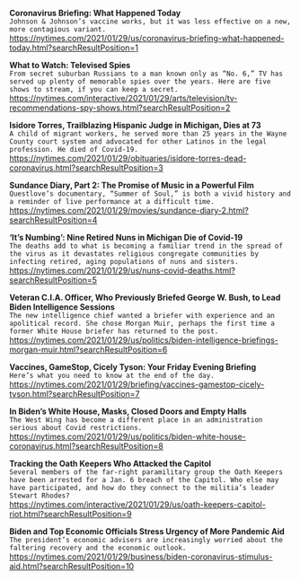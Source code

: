**Coronavirus Briefing: What Happened Today**\
`Johnson & Johnson’s vaccine works, but it was less effective on a new, more contagious variant.`\
https://nytimes.com/2021/01/29/us/coronavirus-briefing-what-happened-today.html?searchResultPosition=1

**What to Watch: Televised Spies**\
`From secret suburban Russians to a man known only as “No. 6,” TV has served up plenty of memorable spies over the years. Here are five shows to stream, if you can keep a secret.`\
https://nytimes.com/interactive/2021/01/29/arts/television/tv-recommendations-spy-shows.html?searchResultPosition=2

**Isidore Torres, Trailblazing Hispanic Judge in Michigan, Dies at 73**\
`A child of migrant workers, he served more than 25 years in the Wayne County court system and advocated for other Latinos in the legal profession. He died of Covid-19.`\
https://nytimes.com/2021/01/29/obituaries/isidore-torres-dead-coronavirus.html?searchResultPosition=3

**Sundance Diary, Part 2: The Promise of Music in a Powerful Film**\
`Questlove’s documentary, “Summer of Soul,” is both a vivid history and a reminder of live performance at a difficult time.`\
https://nytimes.com/2021/01/29/movies/sundance-diary-2.html?searchResultPosition=4

**‘It’s Numbing’: Nine Retired Nuns in Michigan Die of Covid-19**\
`The deaths add to what is becoming a familiar trend in the spread of the virus as it devastates religious congregate communities by infecting retired, aging populations of nuns and sisters.`\
https://nytimes.com/2021/01/29/us/nuns-covid-deaths.html?searchResultPosition=5

**Veteran C.I.A. Officer, Who Previously Briefed George W. Bush, to Lead Biden Intelligence Sessions**\
`The new intelligence chief wanted a briefer with experience and an apolitical record. She chose Morgan Muir, perhaps the first time a former White House briefer has returned to the post.`\
https://nytimes.com/2021/01/29/us/politics/biden-intelligence-briefings-morgan-muir.html?searchResultPosition=6

**Vaccines, GameStop, Cicely Tyson: Your Friday Evening Briefing**\
`Here’s what you need to know at the end of the day.`\
https://nytimes.com/2021/01/29/briefing/vaccines-gamestop-cicely-tyson.html?searchResultPosition=7

**In Biden’s White House, Masks, Closed Doors and Empty Halls**\
`The West Wing has become a different place in an administration serious about Covid restrictions.`\
https://nytimes.com/2021/01/29/us/politics/biden-white-house-coronavirus.html?searchResultPosition=8

**Tracking the Oath Keepers Who Attacked the Capitol**\
`Several members of the far-right paramilitary group the Oath Keepers have been arrested for a Jan. 6 breach of the Capitol. Who else may have participated, and how do they connect to the militia’s leader Stewart Rhodes?`\
https://nytimes.com/interactive/2021/01/29/us/oath-keepers-capitol-riot.html?searchResultPosition=9

**Biden and Top Economic Officials Stress Urgency of More Pandemic Aid**\
`The president’s economic advisers are increasingly worried about the faltering recovery and the economic outlook.`\
https://nytimes.com/2021/01/29/business/biden-coronavirus-stimulus-aid.html?searchResultPosition=10

